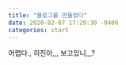 ```yaml
---
title: "블로그를 만들었다"
date: 2020-02-07 17:29:30 -0400
categories: start
---
```


어렵다.,
 히진아,,, 보고있니,,,?
